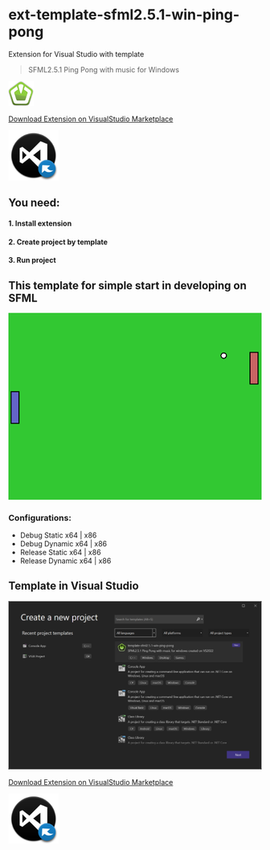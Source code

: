 # ext-template-sfml2.5.1-win-ping-pong
Extension for Visual Studio with template

> SFML2.5.1 Ping Pong with music for Windows

 <img src="https://raw.githubusercontent.com/dmitriy3342/vs-template-sfml2.5.1-win-ping-pong/main/docs/SFML_LOGO.png" width="50" height="50">
 
 [Download Extension on VisualStudio Marketplace](https://marketplace.visualstudio.com/items?itemName=AngaldSoft.templatesfml251winpingpong)

 [<img src="docs/open_marketplace.png" width="100" height="100">](https://marketplace.visualstudio.com/items?itemName=AngaldSoft.templatesfml251winpingpong)
 
 ## You need:
 #### 1. Install extension
 #### 2. Create project by template
 #### 3. Run project

## This template for simple start in developing on SFML

![](https://raw.githubusercontent.com/dmitriy3342/vs-template-sfml2.5.1-win-ping-pong/main/docs/PingPongExample.png "")

### Configurations:
- Debug Static x64 | x86
- Debug Dynamic x64 | x86
- Release Static x64 | x86
- Release Dynamic x64 | x86

## Template in Visual Studio
![](https://raw.githubusercontent.com/dmitriy3342/vs-template-sfml2.5.1-win-ping-pong/main/docs/PreviewImage.png "")

 [Download Extension on VisualStudio Marketplace](https://marketplace.visualstudio.com/items?itemName=AngaldSoft.templatesfml251winpingpong)

 [<img src="docs/open_marketplace.png" width="100" height="100">](https://marketplace.visualstudio.com/items?itemName=AngaldSoft.templatesfml251winpingpong)
 
